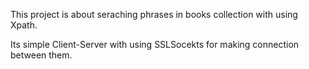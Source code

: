 This project is about seraching phrases in books collection with using Xpath. 

Its simple Client-Server with using SSLSocekts for making connection between them.
